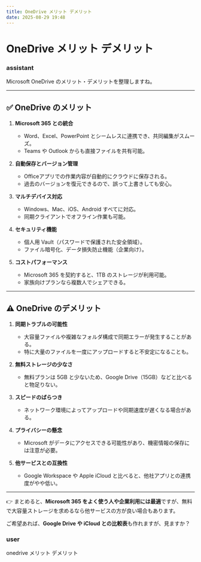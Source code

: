 ```yaml
---
title: OneDrive メリット デメリット
date: 2025-08-29 19:48
---
```


# OneDrive メリット デメリット

### assistant  

Microsoft OneDrive のメリット・デメリットを整理しますね。  

---

## ✅ OneDrive のメリット

1. **Microsoft 365 との統合**  
   - Word、Excel、PowerPoint とシームレスに連携でき、共同編集がスムーズ。  
   - Teams や Outlook からも直接ファイルを共有可能。  

2. **自動保存とバージョン管理**  
   - Officeアプリでの作業内容が自動的にクラウドに保存される。  
   - 過去のバージョンを復元できるので、誤って上書きしても安心。  

3. **マルチデバイス対応**  
   - Windows、Mac、iOS、Android すべてに対応。  
   - 同期クライアントでオフライン作業も可能。  

4. **セキュリティ機能**  
   - 個人用 Vault（パスワードで保護された安全領域）。  
   - ファイル暗号化、データ損失防止機能（企業向け）。  

5. **コストパフォーマンス**  
   - Microsoft 365 を契約すると、1TB のストレージが利用可能。  
   - 家族向けプランなら複数人でシェアできる。  

---

## ⚠️ OneDrive のデメリット

1. **同期トラブルの可能性**  
   - 大容量ファイルや複雑なフォルダ構成で同期エラーが発生することがある。  
   - 特に大量のファイルを一度にアップロードすると不安定になることも。  

2. **無料ストレージの少なさ**  
   - 無料プランは 5GB と少ないため、Google Drive（15GB）などと比べると物足りない。  

3. **スピードのばらつき**  
   - ネットワーク環境によってアップロードや同期速度が遅くなる場合がある。  

4. **プライバシーの懸念**  
   - Microsoft がデータにアクセスできる可能性があり、機密情報の保存には注意が必要。  

5. **他サービスとの互換性**  
   - Google Workspace や Apple iCloud と比べると、他社アプリとの連携度がやや低い。  

---

👉 まとめると、**Microsoft 365 をよく使う人や企業利用には最適**ですが、無料で大容量ストレージを求めるなら他サービスの方が良い場合もあります。  

ご希望あれば、**Google Drive や iCloud との比較表**も作れますが、見ますか？

### user  

onedrive メリット デメリット
